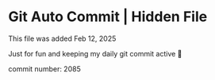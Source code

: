 # Git Auto Commit | Hidden File

This file was added Feb 12, 2025

Just for fun and keeping my daily git commit active 🤪

commit number: 2085
